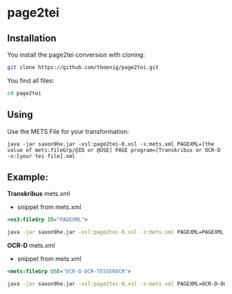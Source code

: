 # page2tei

## Installation

You install the page2tei conversion with cloning:

```sh
git clone https://github.com/tboenig/page2tei.git
```
You find all files: 
```sh
cd page2tei
```

## Using
Use the METS File for your transformation:

```
java -jar saxon9he.jar -xsl:page2tei-0.xsl -s:mets.xml PAGEXML=[the value of mets:fileGrp/@ID or @USE] PAGE program=[Transkribus or OCR-D -o:[your tei file].xml
```
## Example:

**Transkribus** mets.xml
* snippet from mets.xml

```xml
<ns3:fileGrp ID="PAGEXML">
```

```sh
java -jar saxon9he.jar -xsl:page2tei-0.xsl -s:mets.xml PAGEXML=PAGEXML PAGEprogram=Transkribus -o:[your tei file].xml
```

**OCR-D** mets.xml
* snippet from mets.xml
```xml
<mets:fileGrp USE="OCR-D-OCR-TESSEROCR">
```


```sh
java -jar saxon9he.jar -xsl:page2tei-0.xsl -s:mets.xml PAGEXML=OCR-D-OCR-TESSEROCR PAGE PAGEprogram=OCRD -o:[your tei file].xml
```

